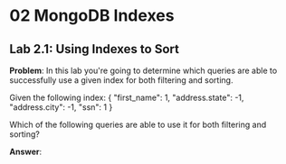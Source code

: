 # 02 MongoDB Indexes

## Lab 2.1: Using Indexes to Sort
**Problem**:
In this lab you're going to determine which queries are able to successfully use a given index for both filtering and sorting.

Given the following index:
{ "first_name": 1, "address.state": -1, "address.city": -1, "ssn": 1 }

Which of the following queries are able to use it for both filtering and sorting?

**Answer**:
